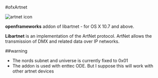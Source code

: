 #ofxArtnet

![artnet icon](http://www.enttec.com/img/ode/angle_small.jpg)


**openframeworks** addon of libartnet - for OS X 10.7 and above.

**Libartnet** is an implementation of the ArtNet protocol. ArtNet allows the
transmission of DMX and related data over IP networks.

##warning

* The nords subnet and universe is currently fixed to 0x01
* The addon is used with enttec ODE. But I suppose this will work with other artnet devices
